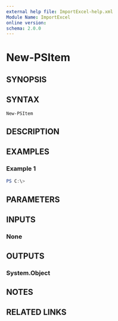 ```yaml
---
external help file: ImportExcel-help.xml
Module Name: ImportExcel
online version:
schema: 2.0.0
---
```


# New-PSItem

## SYNOPSIS


## SYNTAX

```
New-PSItem
```

## DESCRIPTION


## EXAMPLES

### Example 1
```powershell
PS C:\> 
```



## PARAMETERS

## INPUTS

### None

## OUTPUTS

### System.Object
## NOTES

## RELATED LINKS

